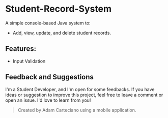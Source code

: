 # Student-Record-System
A simple console-based Java system to:
- Add, view, update, and delete student records.

## Features:
- Input Validation

## Feedback and Suggestions
I'm a Student Developer, and I'm open for some feedbacks.
If you have ideas or suggestion to improve this project, feel free to leave a comment or open an issue. I'd love to learn from you!

> Created by Adam Carteciano using a mobile application.